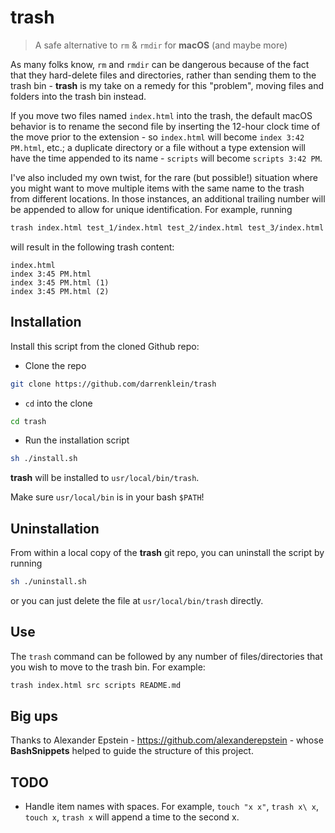 # trash
> A safe alternative to `rm` & `rmdir` for **macOS** (and maybe more)

As many folks know, `rm` and `rmdir` can be dangerous because of the fact that they hard-delete files and directories, rather than sending them to the trash bin - **trash** is my take on a remedy for this "problem", moving files and folders into the trash bin instead.

If you move two files named `index.html` into the trash, the default macOS behavior is to rename the second file by inserting the 12-hour clock time of the move prior to the extension - so `index.html` will become `index 3:42 PM.html`, etc.; a duplicate directory or a file without a type extension will have the time appended to its name - `scripts` will become `scripts 3:42 PM`.

I've also included my own twist, for the rare (but possible!) situation where you might want to move multiple items with the same name to the trash from different locations. In those instances, an additional trailing number will be appended to allow for unique identification. For example, running

```bash
trash index.html test_1/index.html test_2/index.html test_3/index.html
```

will result in the following trash content:

```
index.html
index 3:45 PM.html
index 3:45 PM.html (1)
index 3:45 PM.html (2)
```

## Installation

Install this script from the cloned Github repo:

- Clone the repo

```bash
git clone https://github.com/darrenklein/trash
```

- `cd` into the clone

```bash
cd trash
```

- Run the installation script

```bash
sh ./install.sh
```

**trash** will be installed to `usr/local/bin/trash`.

Make sure `usr/local/bin` is in your bash `$PATH`!

## Uninstallation

From within a local copy of the **trash** git repo, you can uninstall the script by running

```bash
sh ./uninstall.sh
```

or you can just delete the file at `usr/local/bin/trash` directly.

## Use

The `trash` command can be followed by any number of files/directories that you wish to move to the trash bin. For example:

```bash
trash index.html src scripts README.md
```

## Big ups

Thanks to Alexander Epstein - https://github.com/alexanderepstein - whose **BashSnippets** helped to guide the structure of this project.

## TODO

- Handle item names with spaces. For example, `touch "x x"`, `trash x\ x`, `touch x`, `trash x` will append a time to  the second x.
